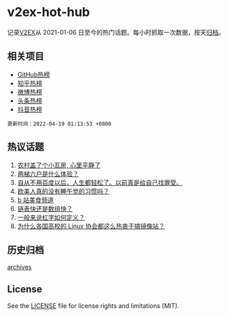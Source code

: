 # v2ex-hot-hub

 记录[V2EX](https://www.v2ex.com/)从 2021-01-06 日至今的热门话题。每小时抓取一次数据，按天[归档](archives)。
 
 ## 相关项目

- [GitHub热榜](https://github.com/lonnyzhang423/github-hot-hub)
- [知乎热榜](https://github.com/lonnyzhang423/zhihu-hot-hub)
- [微博热榜](https://github.com/lonnyzhang423/weibo-hot-hub)
- [头条热榜](https://github.com/lonnyzhang423/toutiao-hot-hub)
- [抖音热榜](https://github.com/lonnyzhang423/douyin-hot-hub)


 `更新时间：2022-04-19 01:13:53 +0800`

## 热议话题

1. [农村盖了个小瓦房, 心里平静了](https://www.v2ex.com/t/847560)
1. [两梯六户是什么体验？](https://www.v2ex.com/t/847572)
1. [自从不用百度以后，人生都轻松了。以前真是给自己找罪受。](https://www.v2ex.com/t/847603)
1. [欧美人真的没有睡午觉的习惯吗？](https://www.v2ex.com/t/847561)
1. [b 站美食频道](https://www.v2ex.com/t/847616)
1. [链表快还是数组快？](https://www.v2ex.com/t/847588)
1. [一般来说杠字如何定义？](https://www.v2ex.com/t/847578)
1. [为什么各国高校的 Linux 协会都这么热衷于搞镜像站？](https://www.v2ex.com/t/847719)

## 历史归档

[archives](archives)

## License

See the [LICENSE](LICENSE) file for license rights and limitations (MIT).
